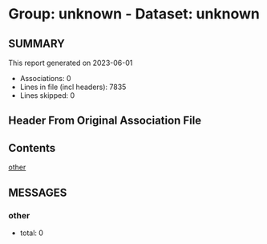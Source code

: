 # Group: unknown - Dataset: unknown

## SUMMARY

This report generated on 2023-06-01

  * Associations: 0
  * Lines in file (incl headers): 7835
  * Lines skipped: 0
## Header From Original Association File



## Contents

[other](#other)


## MESSAGES

### other

* total: 0
